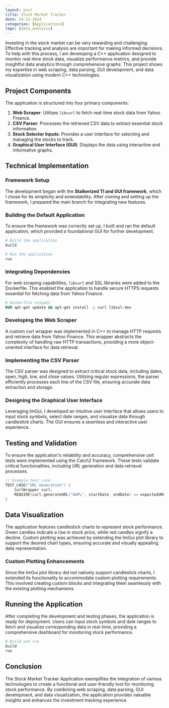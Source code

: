 ```yaml
---
layout: post
title: Stock Market Tracker
date: 24-12-2024
categories: [Applications]
tags: [data_analysis]
---
```

Investing in the stock market can be very rewarding and challenging. Effective tracking and analysis are important for making informed decisions. To help with this process, I am developing a C++ application designed to monitor real-time stock data, visualize performance metrics, and provide insightful data analytics through comprehensive graphs. This project shows my expertise in web scraping, data parsing, GUI development, and data visualization using modern C++ technologies.

<!-- ![Introduction Image](path-to-your-image/introduction.png) -->

## Project Components

The application is structured into four primary components:

1. **Web Scraper**: Utilizes `libcurl` to fetch real-time stock data from Yahoo Finance.
2. **CSV Parser**: Processes the retrieved CSV data to extract essential stock information.
3. **Stock Selector Inputs**: Provides a user interface for selecting and managing the stocks to track.
4. **Graphical User Interface (GUI)**: Displays the data using interactive and informative graphs.

<!-- ![Components Overview](path-to-your-image/components.png) -->

## Technical Implementation

### Framework Setup

The development began with the **Stalkerized TI and GUI framework**, which I chose for its simplicity and extendability. After cloning and setting up the framework, I prepared the main branch for integrating new features.

<!-- ![Framework Setup](path-to-your-image/framework-setup.png) -->

### Building the Default Application

To ensure the framework was correctly set up, I built and ran the default application, which provided a foundational GUI for further development.

```bash
# Build the application
build

# Run the application
run
```

<!-- ![Default App](path-to-your-image/default-app.png) -->

### Integrating Dependencies

For web scraping capabilities, `libcurl` and SSL libraries were added to the Dockerfile. This enabled the application to handle secure HTTPS requests essential for fetching data from Yahoo Finance.

```dockerfile
# Dockerfile snippet
RUN apt-get update && apt-get install -y curl libssl-dev
```

<!-- ![Docker Configuration](path-to-your-image/docker-config.png) -->

### Developing the Web Scraper

A custom curl wrapper was implemented in C++ to manage HTTP requests and retrieve data from Yahoo Finance. This wrapper abstracts the complexity of handling raw HTTP transactions, providing a more object-oriented interface for data retrieval.

<!-- ![Web Scraper Code](path-to-your-image/web-scraper-code.png) -->

### Implementing the CSV Parser

The CSV parser was designed to extract critical stock data, including dates, open, high, low, and close values. Utilizing regular expressions, the parser efficiently processes each line of the CSV file, ensuring accurate data extraction and storage.

<!-- ![CSV Parser Code](path-to-your-image/csv-parser-code.png) -->

### Designing the Graphical User Interface

Leveraging ImGui, I developed an intuitive user interface that allows users to input stock symbols, select date ranges, and visualize data through candlestick charts. The GUI ensures a seamless and interactive user experience.

<!-- ![GUI Design](path-to-your-image/gui-design.png) -->

## Testing and Validation

To ensure the application's reliability and accuracy, comprehensive unit tests were implemented using the Catch2 framework. These tests validate critical functionalities, including URL generation and data retrieval processes.

```cpp
// Example test case
TEST_CASE("URL Generation") {
    CurlWrapper curl;
    REQUIRE(curl.generateURL("AAPL", startDate, endDate) == expectedURL);
}
```

<!-- ![Testing](path-to-your-image/testing.png) -->

## Data Visualization

The application features candlestick charts to represent stock performance. Green candles indicate a rise in stock price, while red candles signify a decline. Custom plotting was achieved by extending the ImGui plot library to support the desired chart types, ensuring accurate and visually appealing data representation.

<!-- ![Candlestick Chart](path-to-your-image/candlestick-chart.png) -->

### Custom Plotting Enhancements

Since the ImGui plot library did not natively support candlestick charts, I extended its functionality to accommodate custom plotting requirements. This involved creating custom blocks and integrating them seamlessly with the existing plotting mechanisms.

<!-- ![Custom Plotting](path-to-your-image/custom-plotting.png) -->

## Running the Application

After completing the development and testing phases, the application is ready for deployment. Users can input stock symbols and date ranges to fetch and visualize corresponding data in real-time, providing a comprehensive dashboard for monitoring stock performance.

```bash
# Build and run
build
run
```

<!-- ![Running Application](path-to-your-image/running-application.png) -->

## Conclusion

The Stock Market Tracker Application exemplifies the integration of various technologies to create a functional and user-friendly tool for monitoring stock performance. By combining web scraping, data parsing, GUI development, and data visualization, the application provides valuable insights and enhances the investment tracking experience.

<!-- ![Conclusion Image](path-to-your-image/conclusion.png) -->